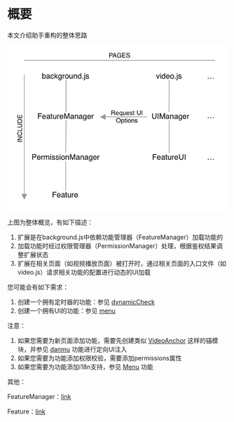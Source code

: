 # 概要

本文介绍助手重构的整体思路

![main](./images/main.jpg)

上图为整体概览，有如下描述：

1. 扩展是在background.js中依赖功能管理器（FeatureManager）加载功能的
2. 加载功能时经过权限管理器（PermissionManager）处理，根据鉴权结果调整扩展状态
3. 扩展在相关页面（如视频播放页面）被打开时，通过相关页面的入口文件（如video.js）请求相关功能的配置进行动态的UI加载

您可能会有如下需求：

1. 创建一个拥有定时器的功能：参见 [dynamicCheck](../src/js/modules/dynamicCheck/index.js)
2. 创建一个拥有UI的功能：参见 [menu](../src/js/modules/menu)

注意：

1. 如果您需要为新页面添加功能，需要先创建类似 [VideoAnchor](../src/js/modules/videoAnchor) 这样的锚模块，并参见 [danmu](../src/js/modules/danmu) 功能进行定向UI注入
2. 如果您需要为功能添加权限校验，需要添加permissions属性
3. 如果您需要为功能添加i18n支持，参见 [Menu](../src/js/modules/menu) 功能

其他：

FeatureManager：[link](./FeatureManager.md)

Feature：[link](./Feature.md)

